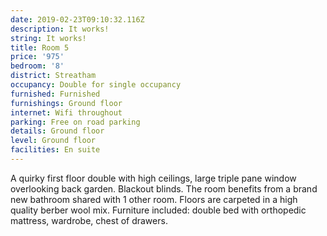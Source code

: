 ```yaml
---
date: 2019-02-23T09:10:32.116Z
description: It works!
string: It works!
title: Room 5
price: '975'
bedroom: '8'
district: Streatham
occupancy: Double for single occupancy
furnished: Furnished
furnishings: Ground floor
internet: Wifi throughout
parking: Free on road parking
details: Ground floor
level: Ground floor
facilities: En suite
---
```

A quirky first floor double with high ceilings, large triple pane window overlooking back garden. Blackout blinds. The room benefits from a brand new bathroom shared with 1 other room.  Floors are carpeted in a high quality berber wool mix. Furniture included: double bed with orthopedic mattress, wardrobe, chest of drawers.
